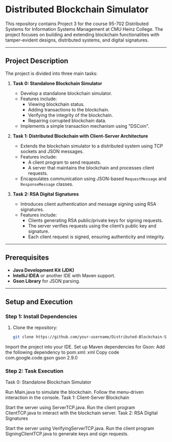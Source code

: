 # Distributed Blockchain Simulator

This repository contains Project 3 for the course 95-702 Distributed Systems for Information Systems Management at CMU Heinz College. The project focuses on building and extending blockchain functionalities with tamper-evident designs, distributed systems, and digital signatures.

---

## Project Description

The project is divided into three main tasks:

1. **Task 0: Standalone Blockchain Simulator**
   - Develop a standalone blockchain simulator.
   - Features include:
     - Viewing blockchain status.
     - Adding transactions to the blockchain.
     - Verifying the integrity of the blockchain.
     - Repairing corrupted blockchain data.
   - Implements a simple transaction mechanism using "DSCoin".

2. **Task 1: Distributed Blockchain with Client-Server Architecture**
   - Extends the blockchain simulator to a distributed system using TCP sockets and JSON messages.
   - Features include:
     - A client program to send requests.
     - A server that maintains the blockchain and processes client requests.
   - Encapsulates communication using JSON-based `RequestMessage` and `ResponseMessage` classes.

3. **Task 2: RSA Digital Signatures**
   - Introduces client authentication and message signing using RSA signatures.
   - Features include:
     - Clients generating RSA public/private keys for signing requests.
     - The server verifies requests using the client’s public key and signature.
     - Each client request is signed, ensuring authenticity and integrity.

---

## Prerequisites

- **Java Development Kit (JDK)**
- **IntelliJ IDEA** or another IDE with Maven support.
- **Gson Library** for JSON parsing.

---

## Setup and Execution

### Step 1: Install Dependencies
1. Clone the repository:
   ```bash
   git clone https://github.com/your-username/Distributed-Blockchain-Simulator.git
Import the project into your IDE.
Set up Maven dependencies for Gson:
Add the following dependency to pom.xml:
xml
Copy code
<dependencies>
    <dependency>
        <groupId>com.google.code.gson</groupId>
        <artifactId>gson</artifactId>
        <version>2.9.0</version>
    </dependency>
</dependencies>

### Step 2: Task Execution
Task 0: Standalone Blockchain Simulator

Run Main.java to simulate the blockchain.
Follow the menu-driven interaction in the console.
Task 1: Client-Server Blockchain

Start the server using ServerTCP.java.
Run the client program ClientTCP.java to interact with the blockchain server.
Task 2: RSA Digital Signatures

Start the server using VerifyingServerTCP.java.
Run the client program SigningClientTCP.java to generate keys and sign requests.
